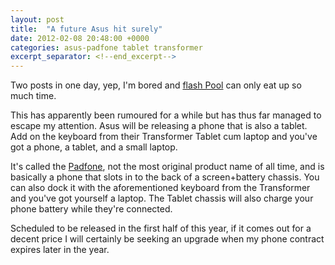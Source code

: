 ```yaml
---
layout: post
title:  "A future Asus hit surely"
date: 2012-02-08 20:48:00 +0000
categories: asus-padfone tablet transformer
excerpt_separator: <!--end_excerpt-->
---
```


Two posts in one day, yep, I'm bored and [flash Pool](http://www.miniclip.com/games/8-ball-quick-fire-pool/en/?play=1) can only eat up so much time.
<!--end_excerpt-->
This has apparently been rumoured for a while but has thus far managed to escape my attention. Asus will be releasing a phone that is also a tablet. Add on the keyboard from their Transformer Tablet cum laptop and you've got a phone, a tablet, and a small laptop.

It's called the [Padfone](http://event.asus.com/mobile/padfone/), not the most original product name of all time, and is basically a phone that slots in to the back of a screen+battery chassis. You can also dock it with the aforementioned keyboard from the Transformer and you've got yourself a laptop. The Tablet chassis will also charge your phone battery while they're connected.

Scheduled to be released in the first half of this year, if it comes out for a decent price I will certainly be seeking an upgrade when my phone contract expires later in the year.
